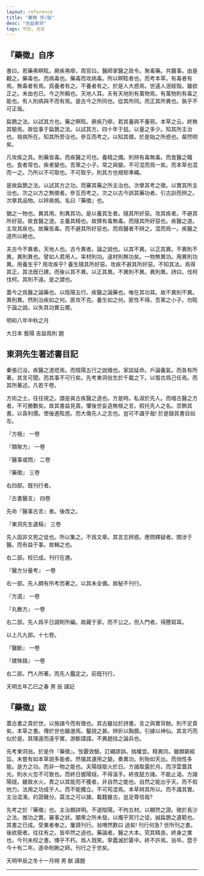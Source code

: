 ```yaml
---
layout: reference
title: "藥徵 序/跋"
desc: "吉益東洞"
tags: 약징, 원문
---
```


## 『藥徵』自序

書曰。若藥弗瞑眩。厥疾弗瘳。周官曰。醫師掌醫之政令。聚毒藥。共醫事。由是觀之。藥毒也。而病毒也。藥毒而攻病毒。所以瞑眩者也。而考本草。有毒者有焉。無毒者有焉。爲養者有之。不養者有之。於是人大惑焉。世遠人泯經毁。雖欲正之。末由也已。今之所賴也。天地人耳。夫有天地則有萬物焉。有萬物則有毒之能也。有人則病與不而有焉。是古今之所同也。從其所同。而正其所異也。孰乎不可正哉。

扁鵲之法。以試其方也。藥之瞑眩。厥疾乃瘳。若其養與不養邪。本草之云。終無其驗焉。故從事于扁鵲之法。以試其方。四十年于玆。以量之多少。知其所主治也。視病所在。知其所旁治也。參互而考之。以知其徵。於是始之所惑也。粲然明矣。

凡攻疾之具。則藥皆毒。而疾醫之司也。養精之備。則辨有毒無毒。而食醫之職也。食者常也。疾者變也。吾黨之小子。常之與變。不可混而爲一矣。而本草也混而一之。乃所以不可取也。不可取乎。則其方也規矩準繩。

是故扁鵲之法。以試其方之功。而審其藥之所主治也。次擧其考之徵。以實其所主治也。次之以方之無徵者。參互而考之。次之以古今誤其藥功者。引古訓而辨之。次擧其品物。以辨眞僞。名曰『藥徵』也。

猶之一物也。異其用。則異其功。是以養其生者。隨其所好惡。攻其疾者。不避其所好惡。故食醫之道。主養其精也。故撰有毒無毒。而隨其所好惡也。疾醫之道。主攻其疾也。故藥皆毒。而不避其所好惡也。而爲醫者不辨之。混而爲一。疾醫之道所以絶也。

夫古今不異者。天地人也。古今異者。論之說也。以其不異。以正其異。不異則不異。異則異也。譬如人君用人。率材則功。違材則無功矣。一物無異功。用異則功異。用養生乎? 用攻疾乎? 養生隨其所好惡。攻疾不避其所好惡。不知其法。焉得其正。其法旣已建。而後以其不異。以正其異。不異則不異。異則異。詩曰。伐柯伐柯。其則不遠。是之謂也。

蓋今之爲醫之論藥也。以陰陽五行。疾醫之論藥也。唯在其功耳。故不異則不異。異則異。然則治疾如之何。匪攻不克。養生如之何。匪性不得。吾黨之小子。勿眩于論之說。以失其功實云爾。

明和八年中秋之月

大日本 藝陽 吉益爲則 題

## 東洞先生著述書目記

秦張已没。疾醫之道熄焉。而陰陽五行之說熾也。家談延命。戶論養氣。而各有所著。其言可聞。而其事不可行矣。先考東洞翁生於千載之下。以復古爲己任焉。而其所著述。凡若干卷。

方術之士。往往視之。謂是眞古疾醫之道也。方是時。私淑於先人。而唱古醫之方者。不可勝數矣。故其書益見貴。懼後世妄造無根之言。假托先人之名。崇飾其書。以貪利價。使後進眩惑。而大傷先人之志也。豈可不識乎哉! 於是錄其書目如左。

『方極』 一卷

『類聚方』 一卷

『醫事或問』 二卷

『藥徵』 三卷

右四部。旣刊行者。

『古書醫言』 四卷

先命『醫事古言』者。後改之。

『東洞先生遺稿』 三卷

先人固非文苑之徒也。所以集之。不爲文章。其言志辨惑。應問釋疑者。關涉于醫。而有益于事。故輯之也。

右二部。校已成。刊行在邇。

『醫方分量考』 一卷

右一部。先人頗有所考而著之。以其未全備。故秘不刊行。

『方選』 一卷

『丸散方』 一卷

右二部。先人爲平日調劑所編。故藏于家。而不公之。但入門者。得謄寫耳。

以上凡九部。十七卷。

『醫斷』 一卷

『建殊錄』 一卷

右二部。門人所著。而先人鑑定之。前旣刊行。

天明五年乙巳之春 		男  辰 謹記


## 『藥徵』跋

蓋古書之貴於世。以施諸今而有徵也。其古雖竝於詩書。言之與實背馳。則不足貴矣。本草之書。傳於世也雖邈焉。鑿說之甚。辨折以胸臆。引據以神仙。其言巧而似於是。其理違而遠乎實。游斷諜諜。不異趙括之論兵也。

先考東洞翁。於是作『藥徵』。攷覈效驗。訂繩謬誤。揣權宜。精異同。雖頗窮經旨。未嘗有如本草說多能者。然循其運用之變。奏異功。則殆如天出。而俏性多能。是方之功。而非一物之能也。夫陽燧取火於日。方諸取露於月。而浮雲蓋其光。則水火忽不可致也。而終日握陽燧。不得溫手。終夜舐方諸。不能止渴。方諸陽燧。雖致水火。責之以其能而不獲者。非自然之能也。自然之能出乎天。而不假他力。法用之功成乎人。而不能獨立。不可苟混焉。本草辨其所以。而不識其實。主治混淆。的證難分。莫法之可以據。載籍雖古。豈足尊信哉?

先考之於『藥徵』也。主治頗詳明。不道陰陽。不拘五材。以顯然之證。徵於長沙之法。推功之實。審事之狀。闡衆之所未發。以燭乎冥行之徒。誠扁鵲之遺範也。其書之已成。受業者奉之。屢請刊行。翁喟然歎曰 過矣! 刊行何急? 世所刊之書。後欲廢者。往往有之。皆卒然之過也。藥論者。醫之大本。究其精良。終身之業也。今刊未校之書。傳乎不朽。爲人戮笑。寧蠹滅於匵中。終不許焉。翁卒。暨于今十有二年。遂命剞劂之師。刊行之于世矣。

天明甲辰之冬十一月朔 		男 猷 謹題

***
